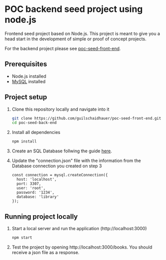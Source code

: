 # POC backend seed project using node.js
Frontend seed project based on Node.js. This project is meant to give you a head start in the development of simple or proof of concept projects.

For the backend project please see [poc-seed-front-end](https://github.com/guilschaidhauer/poc-seed-front-end). 

## Prerequisites
- Node.js installed
- [MySQL](https://dev.mysql.com/doc/mysql-installation-excerpt/5.7/en/) installed

## Project setup
1. Clone this repository locally and navigate into it
    ```sh
    git clone https://github.com/guilschaidhauer/poc-seed-front-end.git
    cd poc-seed-back-end
    ```
2. Install all dependencies
    ```sh
    npm install
    ```
3. Create an SQL Database follwing the guide [here](https://dev.mysql.com/doc/workbench/en/wb-getting-started-tutorial-create-connection.html).

4. Update the "connection.json" file with the information from the Database connection you created on step 3
    ```
    const connection = mysql.createConnection({
      host: 'localhost',
      port: 3307, 
      user: 'root',
      password: '1234',
      database: 'library'
    });
    ```

## Running project locally
1. Start a local server and run the application (http://localhost:3000)
    ```sh
    npm start
    ```
2. Test the project by opening http://localhost:3000/books. You should receive a json file as a response.
